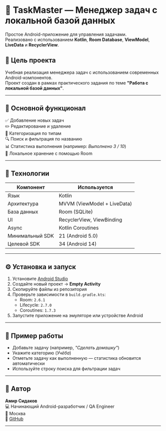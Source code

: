 # 📝 TaskMaster — Менеджер задач с локальной базой данных

Простое Android-приложение для управления задачами.  
Реализовано с использованием **Kotlin**, **Room Database**, **ViewModel**, **LiveData** и **RecyclerView**.

## 🌟 Цель проекта

Учебная реализация менеджера задач с использованием современных Android-компонентов.  
Проект создан в рамках практического задания по теме **"Работа с локальной базой данных"**.

---

## 📱 Основной функционал

✅ Добавление новых задач  
✏️ Редактирование и удаление  
📂 Категоризация по типам  
🔍 Поиск и фильтрация по названию  
📊 Статистика выполнения (например: *Выполнено 3 / 10*)  
💾 Локальное хранение с помощью Room  

---

## 🧱 Технологии

| Компонент | Используется |
|------------|---------------|
| Язык | Kotlin |
| Архитектура | MVVM (ViewModel + LiveData) |
| База данных | Room (SQLite) |
| UI | RecyclerView, ViewBinding |
| Async | Kotlin Coroutines |
| Минимальный SDK | 21 (Android 5.0) |
| Целевой SDK | 34 (Android 14) |

---

## ⚙️ Установка и запуск

1. Установите [Android Studio](https://developer.android.com/studio)
2. Создайте новый проект → **Empty Activity**
3. Скопируйте файлы из репозитория
4. Проверьте зависимости в `build.gradle.kts`:
   - Room: `2.6.1`
   - Lifecycle: `2.7.0`
   - Coroutines: `1.7.3`
5. Запустите приложение на эмуляторе или устройстве Android

---

## 🎯 Пример работы

- Добавьте задачу (например, *"Сделать домашку"*)
- Укажите категорию (*Учёба*)
- Отметьте задачу как выполненную — статистика обновится автоматически
- Используйте строку поиска для фильтрации задач

---

## 🧠 Автор

**Амир Сидаков**  
💻 Начинающий Android-разработчик / QA Engineer  
📍 Москва  
🔗 [GitHub](https://github.com/Sidakov21)

---
